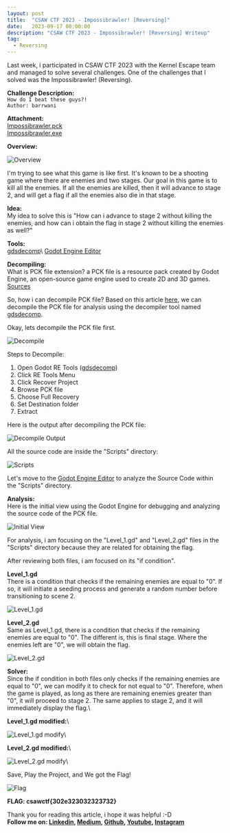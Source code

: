 ```yaml
---
layout: post
title:  "CSAW CTF 2023 - Impossibrawler! [Reversing]"
date:   2023-09-17 00:00:00
description: "CSAW CTF 2023 - Impossibrawler! [Reversing] Writeup"
tag:
  - Reversing
---
```


Last week, i participated in CSAW CTF 2023 with the Kernel Escape team and managed to solve several challenges. One of the challenges that I solved was the Impossibrawler! (Reversing).

**Challenge Description:**\
`How do I beat these guys?!`\
`Author: barrwani`

**Attachment:**\
[Impossibrawler.pck](/files/Impossibrawler.pck)\
[Impossibrawler.exe](/files/Impossibrawler.exe)

**Overview:**

![Overview](images/CSAWCTF2023_overview.png)

I'm trying to see what this game is like first. It's known to be a shooting game where there are enemies and two stages. Our goal in this game is to kill all the enemies. If all the enemies are killed, then it will advance to stage 2, and will get a flag if all the enemies also die in that stage.

**Idea:**\
My idea to solve this is "How can i advance to stage 2 without killing the enemies, and how can i obtain the flag in stage 2 without killing the enemies as well?"

**Tools:**\
[gdsdecomp]("https://github.com/bruvzg/gdsdecomp")\
[Godot Engine Editor](https://godotengine.org/download/windows/)

**Decompiling:**\
What is PCK file extension? a PCK file is a resource pack created by Godot Engine, an open-source game engine used to create 2D and 3D games. [Sources]("https://fileinfo.com/extension/pck")

So, how i can decompile PCK file? Based on this article [here]("https://mahaloz.re/2021/10/03/tasteless-21-tasteless-shores.html"), we can decompile the PCK file for analysis using the decompiler tool named [gdsdecomp]("https://github.com/bruvzg/gdsdecomp").

Okay, lets decompile the PCK file first.

![Decompile](images/CSAWCTF2023_decompile.png)

Steps to Decompile:
1. Open Godot RE Tools ([gdsdecomp]("https://github.com/bruvzg/gdsdecomp"))
2. Click RE Tools Menu
3. Click Recover Project
4. Browse PCK file
5. Choose Full Recovery
6. Set Destination folder
7. Extract

Here is the output after decompiling the PCK file:

![Decompile Output](images/CSAWCTF2023_output_decompile.png)

All the source code are inside the "Scripts" directory:

![Scripts](images/CSAWCTF2023_scripts.png)

Let's move to the [Godot Engine Editor](https://godotengine.org/download/windows/) to analyze the Source Code within the "Scripts" directory.

**Analysis:**\
Here is the initial view using the Godot Engine for debugging and analyzing the source code of the PCK file.

![Initial View](images/CSAWCTF2023_godotengineview.png)

For analysis, i am focusing on the "Level_1.gd" and "Level_2.gd" files in the "Scripts" directory because they are related for obtaining the flag.

After reviewing both files, i am focused on its "if condition".

**Level_1.gd**\
There is a condition that checks if the remaining enemies are equal to "0". If so, it will initiate a seeding process and generate a random number before transitioning to scene 2.

![Level_1.gd](images/CSAWCTF2023_level1.png)

**Level_2.gd**\
Same as Level_1.gd, there is a condition that checks if the remaining enemies are equal to "0". The different is, this is final stage. Where the enemies left are "0", we will obtain the flag.

![Level_2.gd](images/CSAWCTF2023_level2.png)

**Solver:**\
Since the if condition in both files only checks if the remaining enemies are equal to "0", we can modify it to check for not equal to "0". Therefore, when the game is played, as long as there are remaining enemies greater than "0", it will proceed to stage 2. The same applies to stage 2, and it will immediately display the flag.\

**Level_1.gd modified:**\

![Level_1.gd modify](images/CSAWCTF2023_level1_modify.png)\

**Level_2.gd modified:**\

![Level_2.gd modify](images/CSAWCTF2023_level2_modify.png)\

Save, Play the Project, and We got the Flag!

![Flag](images/CSAWCTF2023_flag.png)

**FLAG: csawctf{302e323032323732}**

Thank you for reading this article, i hope it was helpful :-D\
**Follow me on: [Linkedin], [Medium], [Github], [Youtube], [Instagram]**

[Linkedin]: https://www.linkedin.com/in/muhammad-ichwan-banua/
[Medium]: https://banua.medium.com
[Github]: https://github.com/banuaa
[Youtube]: https://www.youtube.com/@muhammad.iwn-banua
[Instagram]: https://www.instagram.com/muhammad.iwn
